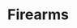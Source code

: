 ---
title: Firearms
crosslinks:
- guns
- youtubefactsbot
- youtubot
- autotldr
- livven
- gundeals
- CCW
- ar15
- liberalgunowners
- news
- canadaguns
- progun
- gunpolitics
- weekendgunnit
- Anarchism
- tmsbmeta
- dgu
- The_Donald
- u_imguralbumbot
- CAguns
---
